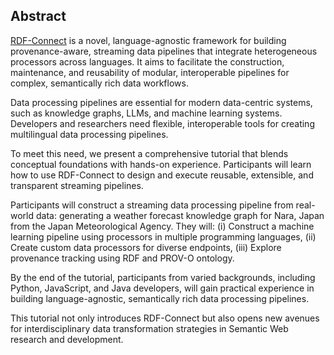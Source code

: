 ## Abstract

<!-- Context -->
[RDF-Connect](https://github.com/rdf-connect/) is a novel, language-agnostic framework for building provenance-aware,
streaming data pipelines that integrate heterogeneous processors across languages. It aims to facilitate the
construction, maintenance, and reusability of modular, interoperable pipelines for complex, semantically rich data
workflows.
<!-- Need -->
Data processing pipelines are essential for modern data-centric systems, such as knowledge graphs, LLMs, and machine
learning systems. Developers and researchers need flexible, interoperable tools for creating multilingual data
processing pipelines.
<!-- Task -->
To meet this need, we present a comprehensive tutorial that blends conceptual foundations with hands-on experience.
Participants will learn how to use RDF-Connect to design and execute reusable, extensible, and transparent streaming
pipelines.
<br class='screen-only' />
<!-- Object -->
Participants will construct a streaming data processing pipeline from real-world data: generating a weather forecast
knowledge graph for Nara, Japan from the Japan Meteorological Agency. They will: (i) Construct a machine
learning pipeline using processors in multiple programming languages, (ii) Create custom data processors for diverse
endpoints, (iii) Explore provenance tracking using RDF and PROV-O ontology.
<!-- Conclusion -->
By the end of the tutorial, participants from varied backgrounds, including Python, JavaScript, and Java developers,
will gain practical experience in building language-agnostic, semantically rich data processing pipelines.
<!-- Perspectives -->
This tutorial not only introduces RDF-Connect but also opens new avenues for interdisciplinary data transformation
strategies in Semantic Web research and development.

